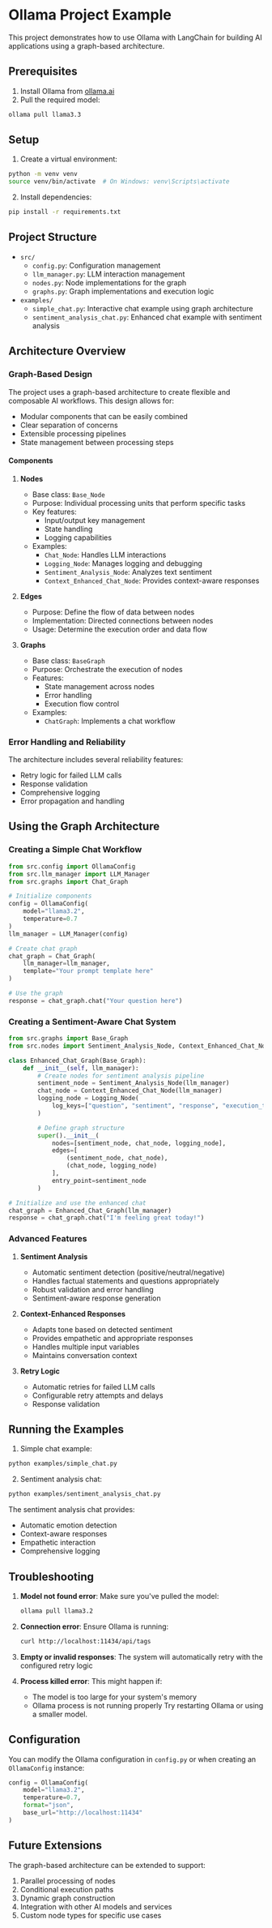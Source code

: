 # Ollama Project Example

This project demonstrates how to use Ollama with LangChain for building AI applications using a graph-based architecture.

## Prerequisites

1. Install Ollama from [ollama.ai](https://ollama.ai)
2. Pull the required model:

```bash
ollama pull llama3.3
```

## Setup

1. Create a virtual environment:

```bash
python -m venv venv
source venv/bin/activate  # On Windows: venv\Scripts\activate
```

2. Install dependencies:

```bash
pip install -r requirements.txt
```

## Project Structure

- `src/`
  - `config.py`: Configuration management
  - `llm_manager.py`: LLM interaction management
  - `nodes.py`: Node implementations for the graph
  - `graphs.py`: Graph implementations and execution logic
- `examples/`
  - `simple_chat.py`: Interactive chat example using graph architecture
  - `sentiment_analysis_chat.py`: Enhanced chat example with sentiment analysis

## Architecture Overview

### Graph-Based Design

The project uses a graph-based architecture to create flexible and composable AI workflows. This design allows for:

- Modular components that can be easily combined
- Clear separation of concerns
- Extensible processing pipelines
- State management between processing steps

#### Components

1. **Nodes**

   - Base class: `Base_Node`
   - Purpose: Individual processing units that perform specific tasks
   - Key features:
     - Input/output key management
     - State handling
     - Logging capabilities
   - Examples:
     - `Chat_Node`: Handles LLM interactions
     - `Logging_Node`: Manages logging and debugging
     - `Sentiment_Analysis_Node`: Analyzes text sentiment
     - `Context_Enhanced_Chat_Node`: Provides context-aware responses

2. **Edges**

   - Purpose: Define the flow of data between nodes
   - Implementation: Directed connections between nodes
   - Usage: Determine the execution order and data flow

3. **Graphs**
   - Base class: `BaseGraph`
   - Purpose: Orchestrate the execution of nodes
   - Features:
     - State management across nodes
     - Error handling
     - Execution flow control
   - Examples:
     - `ChatGraph`: Implements a chat workflow

### Error Handling and Reliability

The architecture includes several reliability features:

- Retry logic for failed LLM calls
- Response validation
- Comprehensive logging
- Error propagation and handling

## Using the Graph Architecture

### Creating a Simple Chat Workflow

```python
from src.config import OllamaConfig
from src.llm_manager import LLM_Manager
from src.graphs import Chat_Graph

# Initialize components
config = OllamaConfig(
    model="llama3.2",
    temperature=0.7
)
llm_manager = LLM_Manager(config)

# Create chat graph
chat_graph = Chat_Graph(
    llm_manager=llm_manager,
    template="Your prompt template here"
)

# Use the graph
response = chat_graph.chat("Your question here")
```

### Creating a Sentiment-Aware Chat System

```python
from src.graphs import Base_Graph
from src.nodes import Sentiment_Analysis_Node, Context_Enhanced_Chat_Node, Logging_Node

class Enhanced_Chat_Graph(Base_Graph):
    def __init__(self, llm_manager):
        # Create nodes for sentiment analysis pipeline
        sentiment_node = Sentiment_Analysis_Node(llm_manager)
        chat_node = Context_Enhanced_Chat_Node(llm_manager)
        logging_node = Logging_Node(
            log_keys=["question", "sentiment", "response", "execution_time"]
        )

        # Define graph structure
        super().__init__(
            nodes=[sentiment_node, chat_node, logging_node],
            edges=[
                (sentiment_node, chat_node),
                (chat_node, logging_node)
            ],
            entry_point=sentiment_node
        )

# Initialize and use the enhanced chat
chat_graph = Enhanced_Chat_Graph(llm_manager)
response = chat_graph.chat("I'm feeling great today!")
```

### Advanced Features

1. **Sentiment Analysis**

   - Automatic sentiment detection (positive/neutral/negative)
   - Handles factual statements and questions appropriately
   - Robust validation and error handling
   - Sentiment-aware response generation

2. **Context-Enhanced Responses**

   - Adapts tone based on detected sentiment
   - Provides empathetic and appropriate responses
   - Handles multiple input variables
   - Maintains conversation context

3. **Retry Logic**

   - Automatic retries for failed LLM calls
   - Configurable retry attempts and delays
   - Response validation

## Running the Examples

1. Simple chat example:

```bash
python examples/simple_chat.py
```

2. Sentiment analysis chat:

```bash
python examples/sentiment_analysis_chat.py
```

The sentiment analysis chat provides:

- Automatic emotion detection
- Context-aware responses
- Empathetic interaction
- Comprehensive logging

## Troubleshooting

1. **Model not found error**: Make sure you've pulled the model:

   ```bash
   ollama pull llama3.2
   ```

2. **Connection error**: Ensure Ollama is running:

   ```bash
   curl http://localhost:11434/api/tags
   ```

3. **Empty or invalid responses**: The system will automatically retry with the configured retry logic

4. **Process killed error**: This might happen if:
   - The model is too large for your system's memory
   - Ollama process is not running properly
     Try restarting Ollama or using a smaller model.

## Configuration

You can modify the Ollama configuration in `config.py` or when creating an `OllamaConfig` instance:

```python
config = OllamaConfig(
    model="llama3.2",
    temperature=0.7,
    format="json",
    base_url="http://localhost:11434"
)
```

## Future Extensions

The graph-based architecture can be extended to support:

1. Parallel processing of nodes
2. Conditional execution paths
3. Dynamic graph construction
4. Integration with other AI models and services
5. Custom node types for specific use cases

